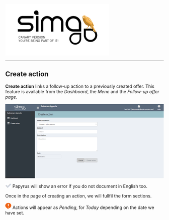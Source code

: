 ![](Images/es-ES_simacanaryversionbn.png)       
  
---    
  
## Create action  
  
**Create action** links a follow-up action to a previously created offer.  This feature is available from the _Dashboard_, the _Mene_ and the _Follow-up offer page_.    
  
![](Images/en-EN_SalesmanAgenda_CreateACtionMenuForm.png)   
  
![](Images/tic.png) Papyrus will show an error if you do not document in English too.
  
Once in the page of creating an action, we will fullfil the form sections.    
  

![](Images/en-EN_remember.png) Actions will appear as _Pending_, for _Today_ depending on the date we have set. 
